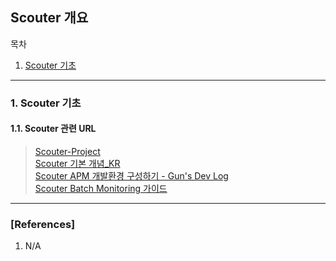 ## Scouter 개요

목차

1. [Scouter 기초](#scouter_기초)

* * *

### 1. Scouter 기초

#### 1.1. Scouter 관련 URL
> [Scouter-Project](https://github.com/scouter-project/scouter)  
> [Scouter 기본 개념_KR](https://github.com/scouter-project/scouter/blob/master/README_kr.md)  
> [Scouter APM 개발환경 구성하기 - Gun's Dev Log ](http://gunsdevlog.blogspot.kr/2017/10/scouter-apm-developer-environment.html)  
> [Scouter Batch Monitoring 가이드](https://github.com/scouter-project/scouter/blob/master/scouter.document/main/Stand-alone-Java-Batch-Agent_kr.md)  

* * *

### [References]
1. N/A

